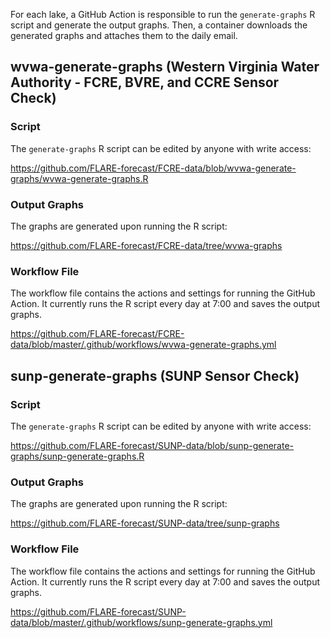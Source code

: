 For each lake, a GitHub Action is responsible to run the `generate-graphs` R script and generate the output graphs. Then, a container downloads the generated graphs and attaches them to the daily email.

## wvwa-generate-graphs (Western Virginia Water Authority - FCRE, BVRE, and CCRE Sensor Check)

### Script

The `generate-graphs` R script can be edited by anyone with write access:

https://github.com/FLARE-forecast/FCRE-data/blob/wvwa-generate-graphs/wvwa-generate-graphs.R

### Output Graphs

The graphs are generated upon running the R script:

https://github.com/FLARE-forecast/FCRE-data/tree/wvwa-graphs

### Workflow File

The workflow file contains the actions and settings for running the GitHub Action. It currently runs the R script every day at 7:00 and saves the output graphs.

https://github.com/FLARE-forecast/FCRE-data/blob/master/.github/workflows/wvwa-generate-graphs.yml

## sunp-generate-graphs (SUNP Sensor Check) 

### Script

The `generate-graphs` R script can be edited by anyone with write access:

https://github.com/FLARE-forecast/SUNP-data/blob/sunp-generate-graphs/sunp-generate-graphs.R

### Output Graphs

The graphs are generated upon running the R script:

https://github.com/FLARE-forecast/SUNP-data/tree/sunp-graphs

### Workflow File

The workflow file contains the actions and settings for running the GitHub Action. It currently runs the R script every day at 7:00 and saves the output graphs.

https://github.com/FLARE-forecast/SUNP-data/blob/master/.github/workflows/sunp-generate-graphs.yml